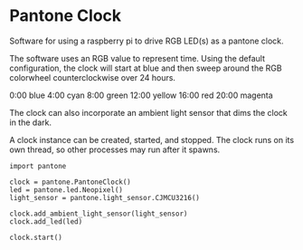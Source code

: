 # Pantone Clock

Software for using a raspberry pi to drive RGB LED(s) as a pantone clock.

The software uses an RGB value to represent time.  Using the default
configuration, the clock will start at blue and then sweep around the RGB
colorwheel counterclockwise over 24 hours.  

 0:00 blue
 4:00 cyan
 8:00 green
12:00 yellow
16:00 red
20:00 magenta

The clock can also incorporate an ambient light sensor that dims the clock in
the dark.

A clock instance can be created, started, and 
stopped.  The clock runs on its own thread, so other processes may
run after it spawns.



```
import pantone

clock = pantone.PantoneClock()
led = pantone.led.Neopixel()
light_sensor = pantone.light_sensor.CJMCU3216()

clock.add_ambient_light_sensor(light_sensor)
clock.add_led(led)

clock.start()
```
